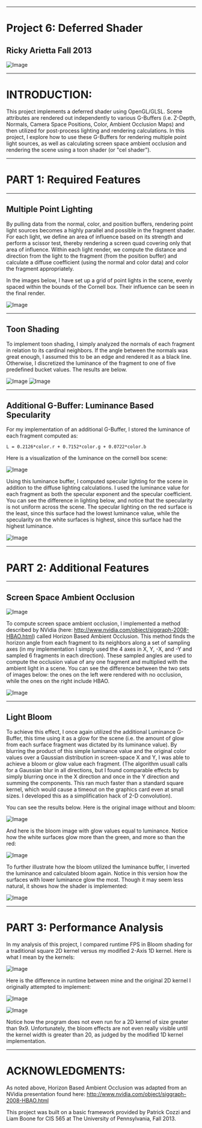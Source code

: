 ------------------------------------------------------------------------------------
Project 6: Deferred Shader
====================================================================================
Ricky Arietta Fall 2013
-------------------------------------------------------------------------------

![Image](https://raw.github.com/rarietta/Project6-DeferredShader/master/readme_imgs/header.png)

------------------------------------------------------------------------------------
INTRODUCTION:
====================================================================================

This project implements a deferred shader using OpenGL/GLSL. Scene attributes
are rendered out independently to various G-Buffers (i.e. Z-Depth, Normals,
Camera Space Positions, Color, Ambient Occlusion Maps) and then utilized for
post-process lighting and rendering calculations. In this project, I explore
how to use these G-Buffers for rendering multiple point light sources, as well
as calculating screen space ambient occlusion and rendering the scene using
a toon shader (or "cel shader"). 

------------------------------------------------------------------------------------
PART 1: Required Features
====================================================================================

-------------------------------------------------------------------------------
Multiple Point Lighting
-------------------------------------------------------------------------------

By pulling data from the normal, color, and position buffers, rendering point
light sources becomes a highly parallel and possible in the fragment shader. For
each light, we define an area of influence based on its strength and perform
a scissor test, thereby rendering a screen quad covering only that area of
influence. Within each light render, we compute the distance and direction from
the light to the fragment (from the position buffer) and calculate a diffuse
coefficient (using the normal and color data) and color the fragment appropriately.  

In the images below, I have set up a grid of point lights in the scene, evenly
spaced within the bounds of the Cornell box. Their influence can be seen in the
final render.

![Image](https://raw.github.com/rarietta/Project6-DeferredShader/master/readme_imgs/box_notoon1.png)

-------------------------------------------------------------------------------
Toon Shading
-------------------------------------------------------------------------------

To implement toon shading, I simply analyzed the normals of each fragment
in relation to its cardinal neighbors. If the angle between the normals was
great enough, I assumed this to be an edge and rendered it as a black line.
Otherwise, I discretized the luminance of the fragment to one of five
predefined bucket values. The results are below.  

![Image](https://raw.github.com/rarietta/Project6-DeferredShader/master/readme_imgs/toon_side_by_side.png)
![Image](https://raw.github.com/rarietta/Project6-DeferredShader/master/readme_imgs/toon_side_by_side2.png)

-------------------------------------------------------------------------------
Additional G-Buffer: Luminance Based Specularity
-------------------------------------------------------------------------------

For my implementation of an additional G-Buffer, I stored the luminance of each
fragment computed as:  

	L = 0.2126*color.r + 0.7152*color.g + 0.0722*color.b
	
Here is a visualization of the luminance on the cornell box scene:

![Image](https://raw.github.com/rarietta/Project6-DeferredShader/master/readme_imgs/luminance.png)

Using this luminance buffer, I computed specular lighting for the scene in
addition to the diffuse lighting calculations. I used the luminance value
for each fragment as both the specular exponent and the specular coefficient.
You can see the difference in lighting below, and notice that the specularity
is not uniform across the scene. The specular lighting on the red surface
is the least, since this surface had the lowest luminance value, while the
specularity on the white surfaces is highest, since this surface had the
highest luminance.

![Image](https://raw.github.com/rarietta/Project6-DeferredShader/master/readme_imgs/diffuse_vs_specular.png)

------------------------------------------------------------------------------------
PART 2: Additional Features
====================================================================================

-------------------------------------------------------------------------------
Screen Space Ambient Occlusion
-------------------------------------------------------------------------------

![Image](https://raw.github.com/rarietta/Project6-DeferredShader/master/readme_imgs/AOpass.png)

To compute screen space ambient occlusion, I implemented a method described by 
NVidia (here: http://www.nvidia.com/object/siggraph-2008-HBAO.html) called
Horizon Based Ambient Occlusion. This method finds the horizon angle from each
fragment to its neighbors along a set of sampling axes (in my implementation
I simply used the 4 axes in X, Y, -X, and -Y and sampled 6 fragments in each
direction). These sampled angles are used to compute the occlusion value of any one
fragment and multiplied with the ambient light in a scene. You can see the
difference between the two sets of images below: the ones on the left were
rendered with no occlusion, while the ones on the right include HBAO.

![Image](https://raw.github.com/rarietta/Project6-DeferredShader/master/readme_imgs/occlusion_demo.png)

-------------------------------------------------------------------------------
Light Bloom
-------------------------------------------------------------------------------

To achieve this effect, I once again utilized the additional Luminance G-Buffer,
this time using it as a glow for the scene (i.e. the amount of glow from each
surface fragment was dictated by its luminance value). By blurring the product
of this simple luminance value and the original color values over a Gaussian 
distribution in screen-space X and Y, I was able to achieve a bloom or glow 
value each fragment. (The algorithm usuall calls for a Gaussian blur in all
directions, but I found comparable effects by simply blurring once in the X
direction and once in the Y direction and summing the components. This ran much
faster than a standard square kernel, which would cause a timeout on the
graphics card even at small sizes. I developed this as a simplification hack
of 2-D convolution).

You can see the results below. Here is the original image without and bloom:

![Image](https://raw.github.com/rarietta/Project6-DeferredShader/master/readme_imgs/bloom0.png)

And here is the bloom image with glow values equal to luminance. Notice how
the white surfaces glow more than the green, and more so than the red:

![Image](https://raw.github.com/rarietta/Project6-DeferredShader/master/readme_imgs/bloom1.png)

To further illustrate how the bloom utilized the luminance buffer, I inverted
the luminance and calculated bloom again. Notice in this version how the surfaces
with lower luminance glow the most. Though it may seem less natural, it shows
how the shader is implemented:

![Image](https://raw.github.com/rarietta/Project6-DeferredShader/master/readme_imgs/bloom2.png)

------------------------------------------------------------------------------------
PART 3: Performance Analysis
====================================================================================

In my analysis of this project, I compared runtime FPS in Bloom shading for a traditional
square 2D kernel versus my modified 2-Axis 1D kernel. Here is what I mean by the
kernels:

![Image](https://raw.github.com/rarietta/Project6-DeferredShader/master/readme_imgs/kernel_shapes.png)

Here is the difference in runtime between mine and the original 2D kernel I
originally attempted to implement:

![Image](https://raw.github.com/rarietta/Project6-DeferredShader/master/readme_imgs/kernel_fps_chart.png)

![Image](https://raw.github.com/rarietta/Project6-DeferredShader/master/readme_imgs/kernel_fps_graph.png)

Notice how the program does not even run for a 2D kernel of size greater than
9x9. Unfortunately, the bloom effects are not even really visible until the kernel
width is greater than 20, as judged by the modified 1D kernel implementation.

------------------------------------------------------------------------------------
ACKNOWLEDGMENTS:
====================================================================================

As noted above, Horizon Based Ambient Occlusion was adapted from an NVidia
presentation found here: http://www.nvidia.com/object/siggraph-2008-HBAO.html

This project was built on a basic framework provided by Patrick Cozzi and Liam
Boone for CIS 565 at The University of Pennsylvania, Fall 2013.